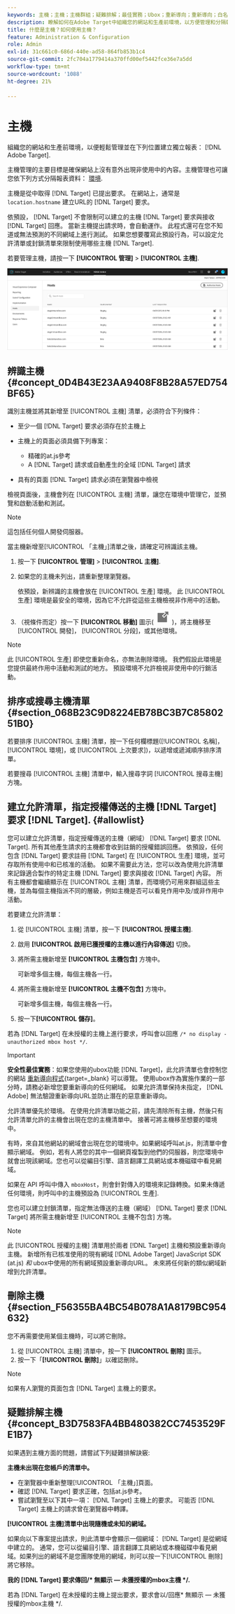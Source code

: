 ```yaml
---
keywords: 主機；主機；主機群組；疑難排解；最佳實務；Ubox；重新導向；重新導向；白名單；允許清單；黑名單；封鎖清單
description: 瞭解如何在Adobe Target中組織您的網站和生產前環境，以方便管理和分隔報表。
title: 什麼是主機？如何使用主機？
feature: Administration & Configuration
role: Admin
exl-id: 31c661c0-686d-440e-ad58-864fb853b1c4
source-git-commit: 2fc704a1779414a370ffd00ef5442fce36e7a5dd
workflow-type: tm+mt
source-wordcount: '1088'
ht-degree: 21%

---
```


# 主機

組織您的網站和生產前環境，以便輕鬆管理並在下列位置建立獨立報表： [!DNL Adobe Target].

主機管理的主要目標是確保網站上沒有意外出現非使用中的內容。主機管理也可讓您依下列方式分隔報表資料： [環境](/help/main/administrating-target/environments.md).

主機是從中取得 [!DNL Target] 已提出要求。 在網站上，通常是 `location.hostname` 建立URL的 [!DNL Target] 要求。

依預設， [!DNL Target] 不會限制可以建立的主機 [!DNL Target] 要求與接收 [!DNL Target] 回應。 當新主機提出請求時，會自動運作。 此程式還可在您不知道或無法預測的不同網域上進行測試。 如果您想要覆寫此預設行為，可以設定允許清單或封鎖清單來限制使用哪些主機 [!DNL Target].

若要管理主機，請按一下 **[!UICONTROL 管理]** > **[!UICONTROL 主機]**.

![hosts_list影像](assets/hosts_list.png)

## 辨識主機 {#concept_0D4B43E23AA9408F8B28A57ED754BF65}

識別主機並將其新增至 [!UICONTROL 主機] 清單，必須符合下列條件：

* 至少一個 [!DNL Target] 要求必須存在於主機上
* 主機上的頁面必須具備下列專案：

   * 精確的at.js參考
   * A [!DNL Target] 請求或自動產生的全域 [!DNL Target] 請求

* 具有的頁面 [!DNL Target] 請求必須在瀏覽器中檢視

檢視頁面後，主機會列在 [!UICONTROL 主機] 清單，讓您在環境中管理它，並預覽和啟動活動和測試。

>[!NOTE]
>
>這包括任何個人開發伺服器。

當主機新增至[!UICONTROL 「主機」]清單之後，請確定可辨識該主機。

1. 按一下 **[!UICONTROL 管理]** > **[!UICONTROL 主機]**.
1. 如果您的主機未列出，請重新整理瀏覽器。

   依預設，新辨識的主機會放在 [!UICONTROL 生產] 環境。 此 [!UICONTROL 生產] 環境是最安全的環境，因為它不允許從這些主機檢視非作用中的活動。

1. （視條件而定）按一下 **[!UICONTROL 移動]** 圖示( ![移動圖示](/help/main/administrating-target/assets/icon-move.png) )，將主機移至 [!UICONTROL 開發]， [!UICONTROL 分段]，或其他環境。

>[!NOTE]
>
>此 [!UICONTROL 生產] 即使您重新命名，亦無法刪除環境。 我們假設此環境是您提供最終作用中活動和測試的地方。 預設環境不允許檢視非使用中的行銷活動。

## 排序或搜尋主機清單 {#section_068B23C9D8224EB78BC3B7C8580251B0}

若要排序 [!UICONTROL 主機] 清單，按一下任何欄標題([!UICONTROL 名稱]， [!UICONTROL 環境]，或 [!UICONTROL 上次要求])，以遞增或遞減順序排序清單。

若要搜尋 [!UICONTROL 主機] 清單中，輸入搜尋字詞 [!UICONTROL 搜尋主機] 方塊。

## 建立允許清單，指定授權傳送的主機 [!DNL Target] 要求 [!DNL Target]. {#allowlist}

您可以建立允許清單，指定授權傳送的主機（網域） [!DNL Target] 要求 [!DNL Target]. 所有其他產生請求的主機都會收到註銷的授權錯誤回應。 依預設，任何包含 [!DNL Target] 要求註冊 [!DNL Target] 在 [!UICONTROL 生產] 環境，並可存取所有使用中和已核准的活動。 如果不需要此方法，您可以改為使用允許清單來記錄適合製作的特定主機 [!DNL Target] 要求與接收 [!DNL Target] 內容。 所有主機都會繼續顯示在 [!UICONTROL 主機] 清單，而環境仍可用來群組這些主機，並為每個主機指派不同的層級，例如主機是否可以看見作用中及/或非作用中活動。

若要建立允許清單：

1. 從 [!UICONTROL 主機] 清單，按一下 **[!UICONTROL 授權主機]**.
1. 啟用 **[!UICONTROL 啟用已獲授權的主機以進行內容傳送]** 切換。
1. 將所需主機新增至 **[!UICONTROL 主機包含]** 方塊中。

   可新增多個主機，每個主機各一行。

1. 將所需主機新增至 **[!UICONTROL 主機不包含]** 方塊中。

   可新增多個主機，每個主機各一行。

1. 按一下&#x200B;**[!UICONTROL 儲存]**。

若為 [!DNL Target] 在未授權的主機上進行要求，呼叫會以回應 `/* no display - unauthorized mbox host */`.

>[!IMPORTANT]
>
>**安全性最佳實務**：如果您使用的ubox功能 [!DNL Target]，此允許清單也會控制您的網站 [重新導向程式](https://experienceleague.adobe.com/docs/target-dev/developer/implement-email/working-with-redirectors.html){target=_blank} 可以導覽。 使用ubox作為實施作業的一部分時，請務必新增您要重新導向的任何網域。 如果允許清單保持未指定， [!DNL Adobe] 無法驗證重新導向URL並防止潛在的惡意重新導向。
>
>允許清單優先於環境。 在使用允許清單功能之前，請先清除所有主機，然後只有允許清單允許的主機會出現在您的主機清單中。 接著可將主機移至想要的環境中。

有時，來自其他網站的網域會出現在您的環境中。如果網域呼叫at.js，則清單中會顯示網域。 例如，若有人將您的其中一個網頁複製到他們的伺服器，則您環境中就會出現該網域。您也可以從編目引擎、語言翻譯工具網站或本機磁碟中看見網域。

如果在 API 呼叫中傳入 `mboxHost`，則會針對傳入的環境來記錄轉換。如果未傳遞任何環境，則呼叫中的主機預設為 [!UICONTROL 生產].

您也可以建立封鎖清單，指定無法傳送的主機（網域） [!DNL Target] 要求 [!DNL Target] 將所需主機新增至 [!UICONTROL 主機不包含] 方塊。

>[!NOTE]
>
>此 [!UICONTROL 授權的主機] 清單用於兩者 [!DNL Target] 主機和預設重新導向主機。 新增所有已核准使用的現有網域 [!DNL Adobe Target] JavaScript SDK (at.js) *和* ubox中使用的所有網域預設重新導向URL。 未來將任何新的類似網域新增到允許清單。

## 刪除主機 {#section_F56355BA4BC54B078A1A8179BC954632}

您不再需要使用某個主機時，可以將它刪除。

1. 從 [!UICONTROL 主機] 清單中，按一下 **[!UICONTROL 刪除]** 圖示。
1. 按一下「**[!UICONTROL 刪除]**」以確認刪除。

>[!NOTE]
>
>如果有人瀏覽的頁面包含 [!DNL Target] 主機上的要求。

## 疑難排解主機 {#concept_B3D7583FA4BB480382CC7453529FE1B7}

如果遇到主機方面的問題，請嘗試下列疑難排解訣竅:

**主機未出現在您帳戶的清單中。**

* 在瀏覽器中重新整理[!UICONTROL 「主機」]頁面。
* 確認 [!DNL Target] 要求正確，包括at.js參考。
* 嘗試瀏覽至以下其中一項： [!DNL Target] 主機上的要求。 可能否 [!DNL Target] 主機上的請求曾在瀏覽器中轉譯。

**[!UICONTROL 主機]清單中出現隨機或未知的網域。**

如果向以下專案提出請求，則此清單中會顯示一個網域： [!DNL Target] 是從網域中建立的。 通常，您可以從編目引擎、語言翻譯工具網站或本機磁碟中看見網域。如果列出的網域不是您團隊使用的網域，則可以按一下[!UICONTROL 刪除]將它移除。

**我的 [!DNL Target] 要求傳回/&#42; 無顯示 — 未獲授權的mbox主機 &#42;/.**

若為 [!DNL Target] 在未授權的主機上提出要求，要求會以/回應&#42; 無顯示 — 未獲授權的mbox主機 &#42;/.
